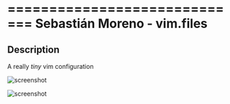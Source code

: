 =============================
Sebastián Moreno - vim.files
=============================

## Description
A really  _tiny_ vim configuration


![screenshot](https://raw.github.com/sebastianmoreno/vim.files/master/img/insertmode_tagbar_js.jpg)

![screenshot](https://raw.github.com/sebastianmoreno/vim.files/master/img/normal_mode_ctrlp_nerdtree.jpg)
